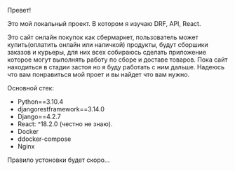 Превет!

Это мой локальный проект. В котором я изучаю DRF, API, React.

Это сайт онлайн покупок как сбермаркет, пользователь может купить(оплатить онлайн или наличкой) продукты, будут сборшики заказов и курьеры, для них всех собираюсь сделать приложение которое могут выполнять работу по сборе и доставе товаров.
Пока сайт находиться в стадии застоя но я буду работать с ним дальше. Надеюсь что  вам понравиться мой проет и вы найдет что вам нужно.

Основной стек:
<ul>
  <li>Python==3.10.4</li>
  <li>djangorestframework==3.14.0</li>
  <li>Django==4.2.7</li>
  <li>React: ^18.2.0 (честно не знаю).</li>
  <li>Docker</li>
  <li>ddocker-compose</li>
  <li>Nginx</li>
</ul>

Правило устоновки будет скоро...
